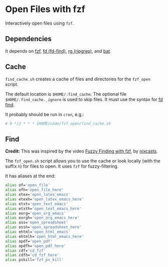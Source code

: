 # Open Files with fzf

Interactively open files using `fzf`.

## Dependencies

It depends on [fzf](https://github.com/junegunn/fzf), [fd (fd-find)](https://github.com/sharkdp/fd), [rg (ripgrep)](https://github.com/BurntSushi/ripgrep), and [bat](https://github.com/sharkdp/bat).

## Cache

`find_cache.sh` creates a cache of files and directories for the `fzf_open` script.

The default location is `$HOME/.find_cache`.  The optional file `$HOME/.find_cache._ignore` is used to skip files.  It must use the syntax for [fd find](https://github.com/sharkdp/fd).

It probably should be run in `cron`, e.g.:

```bash
# 9 */2 * * * $HOME/code/fzf_open/find_cache.sh
```


## Find

**Credit:** This was inspired by the video [Fuzzy Finding with fzf](https://www.youtube.com/watch?v=QeJkAs_PEQQ), by [nixcasts](https://www.youtube.com/@connermcd).

The `fzf_open.sh` script allows you to use the cache or look locally (with the suffix `h`) for files to open.  It uses `fzf` for fuzzy-filtering.

It has aliases at the end:

```bash
alias of='open_file'
alias ofh='open_file_here'
alias etex='open_latex_emacs'
alias etexh='open_latex_emacs_here'
alias etxt='open_text_emacs'
alias etxth='open_text_emacs_here'
alias eorg='open_org_emacs'
alias eorgh='open_org_emacs_here'
alias oss='open_spreadsheet'
alias ossh='open_spreadsheet_here'
alias ehtml='open_html_emacs'
alias ehtmlh='open_html_emacs_here'
alias opdf='open_pdf'
alias opdfh='open_pdf_here'
alias cdf='cd_fzf'
alias cdfh='cd_fzf_here'
alias pskill='fzf_ps_kill'
```
